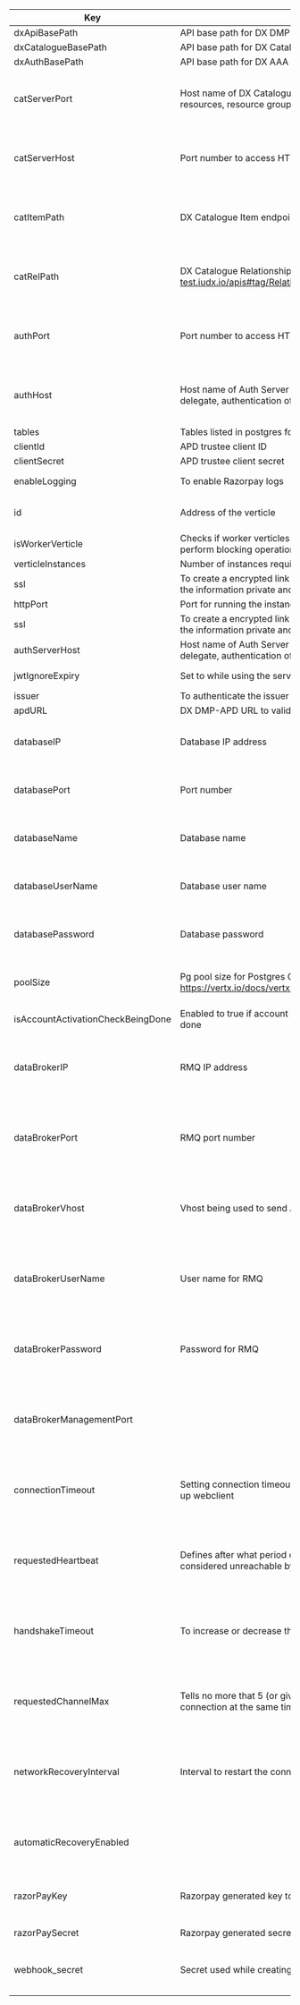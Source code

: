 | Key                               | Purpose                                                                                                                              | Details                                                                                                                                                                                                                                                                                                    |
|-----------------------------------|--------------------------------------------------------------------------------------------------------------------------------------|------------------------------------------------------------------------------------------------------------------------------------------------------------------------------------------------------------------------------------------------------------------------------------------------------------|
| dxApiBasePath                     | API base path for DX DMP-APD server Default : /dx/apd/acl/v1                                                                         | Reference : [here](https://swagger.io/docs/specification/2-0/api-host-and-base-path/)                                                                                                                                                                                                                      |
| dxCatalogueBasePath               | API base path for DX Catalogue server Default : /iudx/cat/v1                                                                         | Reference :  [here]( https://swagger.io/docs/specification/2-0/api-host-and-base-path/ )                                                                                                                                                                                                                   |
| dxAuthBasePath                    | API base path for DX AAA server Default : /auth/v1                                                                                   | Reference :  [here]( https://swagger.io/docs/specification/2-0/api-host-and-base-path/ )                                                                                                                                                                                                                   |
| catServerPort                     | Host name of DX Catalogue server for fetching the information of resources, resource groups                                          | In order to connect to the DX Catalogue server, required information such as catServerHost, catServerPort, dxCatalogueBasePath etc., should be updated in commonConfig module                                                                                                                              |
| catServerHost                     | Port number to access HTTPS APIs of Catalogue Server   Default : 443                                                                 | In order to connect to the DX Catalogue server, required information such as catServerHost, catServerPort, dxCatalogueBasePath etc., should be updated in commonConfig module                                                                                                                              |
| catItemPath                       | DX Catalogue Item endpoint path : [Link to API](https://api.cat-test.iudx.io/apis#tag/Entity/operation/get%20item)                   | In order to connect to the DX Catalogue server, required information such as catServerHost, catServerPort, dxCatalogueBasePath etc., should be updated in commonConfig module                                                                                                                              |
| catRelPath                        | DX Catalogue Relationship path : [Link to API] (https://api.cat-test.iudx.io/apis#tag/Relationship/operation/get%20related%20entity) | In order to connect to the DX Catalogue server, required information such as catServerHost, catServerPort, dxCatalogueBasePath etc., should be updated in commonConfig module                                                                                                                              |
| authPort                          | Port number to access HTTPS APIs of Auth server Default : 443                                                                        | In order to connect with DX Authentication server, required information like authServerHost, authPort, dxAuthBasePath etc., should be updated in commonConfig, AuthenticationVerticle module                                                                                                               |
| authHost                          | Host name of Auth Server for fetching information about user, delegate, authentication of user                                       | In order to connect with DX Authentication server, required information like authServerHost, authPort, dxAuthBasePath etc., should be updated in commonConfig, AuthenticationVerticle module                                                                                                               |
| tables                            | Tables listed in postgres for DX DMP APD server                                                                                      |                                                                                                                                                                                                                                                                                                            |
| clientId                          | APD trustee client ID                                                                                                                | DX DMP-APD as trustee user credentials                                                                                                                                                                                                                                                                     |
| clientSecret                      | APD trustee client secret                                                                                                            | DX DMP-APD as trustee user credentials                                                                                                                                                                                                                                                                     |
| enableLogging                     | To enable Razorpay logs                                                                                                              | Set as false in production instance of DX DMP APD Server                                                                                                                                                                                                                                                   |
| id                                | Address of the verticle                                                                                                              | Example : iudx.apd.acl.server.apiserver.ApiServerVerticle , iudx.apd.acl.server.policy.PolicyVerticle                                                                                                                                                                                                      |
| isWorkerVerticle                  | Checks if worker verticles are to be created for a given verticle to perform blocking operations                                     |                                                                                                                                                                                                                                                                                                            |
| verticleInstances                 | Number of instances required for verticles                                                                                           |                                                                                                                                                                                                                                                                                                            |
| ssl                               | To create a encrypted link between the browser and server to keep the information private and secure                                 |                                                                                                                                                                                                                                                                                                            |
| httpPort                          | Port for running the instance DX DMP-APD Server                                                                                      |                                                                                                                                                                                                                                                                                                            |
| ssl                               | To create a encrypted link between the browser and server to keep the information private and secure                                 |                                                                                                                                                                                                                                                                                                            |
| authServerHost                    | Host name of Auth Server for fetching information about user, delegate, authentication of user                                       |                                                                                                                                                                                                                                                                                                            |
| jwtIgnoreExpiry                   | Set to while using the server locally to allow expired tokens                                                                        | Set as false in Production and Development instance of DX DMP-APD server                                                                                                                                                                                                                                   |
| issuer                            | To authenticate the issuer in the token                                                                                              |                                                                                                                                                                                                                                                                                                            |
| apdURL                            | DX DMP-APD URL to validate audience field                                                                                            |                                                                                                                                                                                                                                                                                                            |
| databaseIP                        | Database IP address                                                                                                                  | In order to connect to the appropriate Postgres database, required information like databaseIP, databasePort, etc., could be updated in commonConfig module                                                                                                                                                |
| databasePort                      | Port number                                                                                                                          | In order to connect to the appropriate Postgres database, required information like databaseIP, databasePort, etc., could be updated in commonConfig module                                                                                                                                                |
| databaseName                      | Database name                                                                                                                        | In order to connect to the appropriate Postgres database, required information like databaseIP, databasePort, etc., could be updated in commonConfig module                                                                                                                                                |
| databaseUserName                  | Database user name                                                                                                                   | In order to connect to the appropriate Postgres database, required information like databaseIP, databasePort, etc., could be updated in commonConfig module                                                                                                                                                |
| databasePassword                  | Database password                                                                                                                    | In order to connect to the appropriate Postgres database, required information like databaseIP, databasePort, etc., could be updated in commonConfig module                                                                                                                                                |
| poolSize                          | Pg pool size for Postgres Client Reference :  https://vertx.io/docs/vertx-pg-client/java/                                            | In order to connect to the appropriate Postgres database, required information like databaseIP, databasePort, etc., could be updated in commonConfig module                                                                                                                                                |
| isAccountActivationCheckBeingDone | Enabled to true if account activation check from Razorpay is being done                                                              | Set as true in Production and Development instance of DX DMP-APD server                                                                                                                                                                                                                                    |
| dataBrokerIP                      | RMQ IP address                                                                                                                       | For sending Audit information to the auditing server. In order to connect to the appropriate RabbitMQ instance, required information such as dataBrokerIP, dataBrokerPort etc. should be updated in AuditingVerticle module. [Link to DX Auditing Server](https://github.com/datakaveri/auditing-server)   |
| dataBrokerPort                    | RMQ port number                                                                                                                      | For sending Audit information to the auditing server. In order to connect to the appropriate RabbitMQ instance, required information such as dataBrokerIP, dataBrokerPort etc. should be updated in AuditingVerticle module. [Link to DX Auditing Server]( https://github.com/datakaveri/auditing-server ) |
| dataBrokerVhost                   | Vhost being used to send Audit information Default : IUDX-INTERNAL                                                                   | For sending Audit information to the auditing server. In order to connect to the appropriate RabbitMQ instance, required information such as dataBrokerIP, dataBrokerPort etc. should be updated in AuditingVerticle module. [Link to DX Auditing Server]( https://github.com/datakaveri/auditing-server ) |
| dataBrokerUserName                | User name for RMQ                                                                                                                    | For sending Audit information to the auditing server. In order to connect to the appropriate RabbitMQ instance, required information such as dataBrokerIP, dataBrokerPort etc. should be updated in AuditingVerticle module. [Link to DX Auditing Server]( https://github.com/datakaveri/auditing-server ) |
| dataBrokerPassword                | Password for RMQ                                                                                                                     | For sending Audit information to the auditing server. In order to connect to the appropriate RabbitMQ instance, required information such as dataBrokerIP, dataBrokerPort etc. should be updated in AuditingVerticle module. [Link to DX Auditing Server]( https://github.com/datakaveri/auditing-server ) |
| dataBrokerManagementPort          |                                                                                                                                      | For sending Audit information to the auditing server. In order to connect to the appropriate RabbitMQ instance, required information such as dataBrokerIP, dataBrokerPort etc. should be updated in AuditingVerticle module. [Link to DX Auditing Server]( https://github.com/datakaveri/auditing-server ) |
| connectionTimeout                 | Setting connection timeout as part of RabbitMQ config options to set up webclient                                                    | For sending Audit information to the auditing server. In order to connect to the appropriate RabbitMQ instance, required information such as dataBrokerIP, dataBrokerPort etc. should be updated in AuditingVerticle module. [Link to DX Auditing Server]( https://github.com/datakaveri/auditing-server ) |
| requestedHeartbeat                | Defines after what period of time the peer TCP connection should be considered unreachable by RabbitMQ                               | For sending Audit information to the auditing server. In order to connect to the appropriate RabbitMQ instance, required information such as dataBrokerIP, dataBrokerPort etc. should be updated in AuditingVerticle module. [Link to DX Auditing Server]( https://github.com/datakaveri/auditing-server ) |
| handshakeTimeout                  | To increase or decrease the default connection time out                                                                              | For sending Audit information to the auditing server. In order to connect to the appropriate RabbitMQ instance, required information such as dataBrokerIP, dataBrokerPort etc. should be updated in AuditingVerticle module. [Link to DX Auditing Server]( https://github.com/datakaveri/auditing-server ) |
| requestedChannelMax               | Tells no more that 5 (or given number) could be opened up on a connection at the same time                                           | For sending Audit information to the auditing server. In order to connect to the appropriate RabbitMQ instance, required information such as dataBrokerIP, dataBrokerPort etc. should be updated in AuditingVerticle module. [Link to DX Auditing Server]( https://github.com/datakaveri/auditing-server ) |
| networkRecoveryInterval           | Interval to restart the connection between rabbitmq node and clients                                                                 | For sending Audit information to the auditing server. In order to connect to the appropriate RabbitMQ instance, required information such as dataBrokerIP, dataBrokerPort etc. should be updated in AuditingVerticle module. [Link to DX Auditing Server]( https://github.com/datakaveri/auditing-server ) |
| automaticRecoveryEnabled          |                                                                                                                                      | For sending Audit information to the auditing server. In order to connect to the appropriate RabbitMQ instance, required information such as dataBrokerIP, dataBrokerPort etc. should be updated in AuditingVerticle module. [Link to DX Auditing Server]( https://github.com/datakaveri/auditing-server ) |
| razorPayKey                       | Razorpay generated key to access Razorpay APIs                                                                                       | Razorpay configuration to connect with Razorpay for order creation, payment verification etc.,                                                                                                                                                                                                             |
| razorPaySecret                    | Razorpay generated secret to access Razorpay APIs                                                                                    | Razorpay configuration to connect with Razorpay for order creation, payment verification etc.,                                                                                                                                                                                                             |
| webhook_secret                    | Secret used while creating webhook on Razorpay dashboard                                                                             | Razorpay configuration to connect with Razorpay for order creation, payment verification etc.,                                                                                                                                                                                                             |
|                                   |                                                                                                                                      |                                                                                                                                                                                                                                                                                                            |
|                                   |                                                                                                                                      |                                                                                                                                                                                                                                                                                                            |